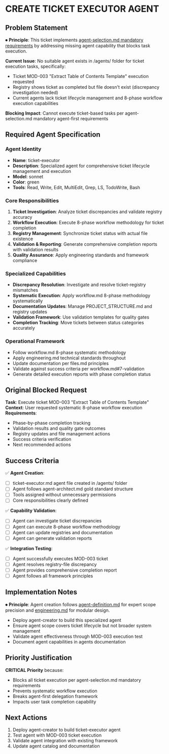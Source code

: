 
# CREATE TICKET EXECUTOR AGENT

## Problem Statement

⏺ **Principle**: This ticket implements [agent-selection.md mandatory requirements](../../docs/principles/agent-selection.md#ticket-generation-requirements) by addressing missing agent capability that blocks task execution.

**Current Issue**: No suitable agent exists in /agents/ folder for ticket execution tasks, specifically:
- Ticket MOD-003 "Extract Table of Contents Template" execution requested
- Registry shows ticket as completed but file doesn't exist (discrepancy investigation needed)
- Current agents lack ticket lifecycle management and 8-phase workflow execution capabilities

**Blocking Impact**: Cannot execute ticket-based tasks per agent-selection.md mandatory agent-first requirements

## Required Agent Specification

### Agent Identity
- **Name**: ticket-executor
- **Description**: Specialized agent for comprehensive ticket lifecycle management and execution
- **Model**: sonnet
- **Color**: green
- **Tools**: Read, Write, Edit, MultiEdit, Grep, LS, TodoWrite, Bash

### Core Responsibilities
1. **Ticket Investigation**: Analyze ticket discrepancies and validate registry accuracy
2. **Workflow Execution**: Execute 8-phase workflow methodology for ticket completion
3. **Registry Management**: Synchronize ticket status with actual file existence
4. **Validation & Reporting**: Generate comprehensive completion reports with validation results
5. **Quality Assurance**: Apply engineering standards and framework compliance

### Specialized Capabilities
- **Discrepancy Resolution**: Investigate and resolve ticket-registry mismatches
- **Systematic Execution**: Apply workflow.md 8-phase methodology systematically
- **Documentation Updates**: Manage PROJECT_STRUCTURE.md and registry updates
- **Validation Framework**: Use validation templates for quality gates
- **Completion Tracking**: Move tickets between status categories accurately

### Operational Framework
- Follow workflow.md 8-phase systematic methodology
- Apply engineering.md technical standards throughout
- Update documentation per files.md principles
- Validate against success criteria per workflow.md#7-validation
- Generate detailed execution reports with phase completion status

## Original Blocked Request

**Task**: Execute ticket MOD-003 "Extract Table of Contents Template"
**Context**: User requested systematic 8-phase workflow execution
**Requirements**: 
- Phase-by-phase completion tracking
- Validation results and quality gate outcomes
- Registry updates and file management actions
- Success criteria verification
- Next recommended actions

## Success Criteria

✅ **Agent Creation**:
- [ ] ticket-executor.md agent file created in /agents/ folder
- [ ] Agent follows agent-architect.md gold standard structure
- [ ] Tools assigned without unnecessary permissions
- [ ] Core responsibilities clearly defined

✅ **Capability Validation**:
- [ ] Agent can investigate ticket discrepancies
- [ ] Agent can execute 8-phase workflow methodology
- [ ] Agent can update registries and documentation
- [ ] Agent can generate validation reports

✅ **Integration Testing**:
- [ ] Agent successfully executes MOD-003 ticket
- [ ] Agent resolves registry-file discrepancy
- [ ] Agent provides comprehensive completion report
- [ ] Agent follows all framework principles

## Implementation Notes

⏺ **Principle**: Agent creation follows [agent-definition.md](../../../docs/agents-docs/agent-definition.md) for expert scope precision and [engineering.md](../../../docs/principles/engineering.md) for modular design.

- Deploy agent-creator to build this specialized agent
- Ensure agent scope covers ticket lifecycle but not broader system management
- Validate agent effectiveness through MOD-003 execution test
- Document agent capabilities in agents documentation

## Priority Justification

**CRITICAL Priority** because:
- Blocks all ticket execution per agent-selection.md mandatory requirements
- Prevents systematic workflow execution
- Breaks agent-first delegation framework
- Impacts user task completion capability

## Next Actions

1. Deploy agent-creator to build ticket-executor agent
2. Test agent with MOD-003 ticket execution
3. Validate agent integration with existing framework
4. Update agent catalog and documentation
